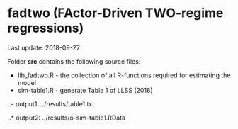 # fadtwo (FActor-Driven TWO-regime regressions)

Last update: 2018-09-27

Folder **src** contains the following source files:
* lib_fadtwo.R - the collection of all R-functions required for estimating the model 
* sim-table1.R - generate Table 1 of LLSS (2018) 

..- output1: ../results/table1.txt


..* output2: ../results/o-sim-table1.RData
		
  
